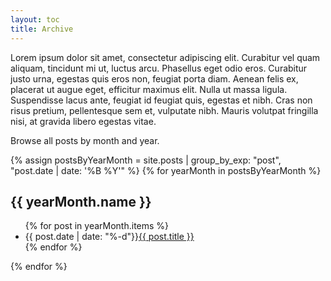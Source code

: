 ```yaml
---
layout: toc
title: Archive
---
```


Lorem ipsum dolor sit amet, consectetur adipiscing elit. Curabitur vel quam aliquam, tincidunt mi ut, luctus arcu. Phasellus eget odio eros. Curabitur justo urna, egestas quis eros non, feugiat porta diam. Aenean felis ex, placerat ut augue eget, efficitur maximus elit. Nulla ut massa ligula. Suspendisse lacus ante, feugiat id feugiat quis, egestas et nibh. Cras non risus pretium, pellentesque sem et, vulputate nibh. Mauris volutpat fringilla nisi, at gravida libero egestas vitae.

Browse all posts by month and year.

{% assign postsByYearMonth = site.posts | group_by_exp: "post", "post.date | date: '%B %Y'" %}
{% for yearMonth in postsByYearMonth %}
  <h2>{{ yearMonth.name }}</h2>
  <ul>
    {% for post in yearMonth.items %}
      <li><span>{{ post.date | date: "%-d"}}</span><a href="{{ post.url | relative_url }}">{{ post.title }}</a></li>
    {% endfor %}
  </ul>
{% endfor %}
